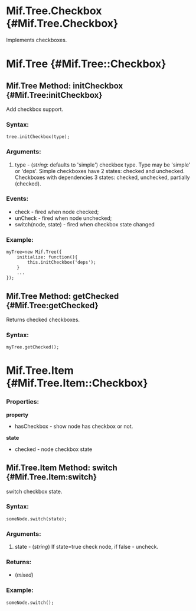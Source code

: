 Mif.Tree.Checkbox {#Mif.Tree.Checkbox}
======================================

Implements checkboxes.

Mif.Tree {#Mif.Tree::Checkbox}
==============================

Mif.Tree Method: initCheckbox {#Mif.Tree:initCheckbox}
------------------------------------------------------

Add checkbox support. 

### Syntax:

	tree.initCheckbox(type);
	

### Arguments:

1. type - (*string*: defaults to 'simple') checkbox type. Type may be 'simple' or 'deps'. Simple checkboxes have 2 states: checked and unchecked. Checkboxes with dependencies 3 states: checked, unchecked, partially (checked).

### Events:

* check - fired when node checked;
* unCheck - fired when node unchecked;
* switch(node, state) - fired when checkbox state changed

### Example: 

	myTree=new Mif.Tree({
		initialize: function(){
			this.initCheckbox('deps');
		}
		...
	});

	
Mif.Tree Method: getChecked {#Mif.Tree:getChecked}
--------------------------------------------------

Returns checked checkboxes. 

### Syntax:

	myTree.getChecked();
	
	

Mif.Tree.Item {#Mif.Tree.Item::Checkbox}
========================================

### Properties:

**property**

* hasCheckbox - show node has checkbox or not.

**state**

* checked - node checkbox state

Mif.Tree.Item Method: switch {#Mif.Tree.Item:switch}
----------------------------------------------------

switch checkbox state.

### Syntax:

	someNode.switch(state);
	
### Arguments:

1. state - (*string*) If state=true check node, if false - uncheck.

### Returns:

* (*mixed*) 

### Example:
	
	someNode.switch();